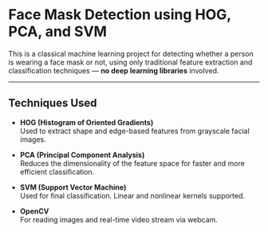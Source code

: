 #  Face Mask Detection using HOG, PCA, and SVM

This is a classical machine learning project for detecting whether a person is wearing a face mask or not, using only traditional feature extraction and classification techniques — **no deep learning libraries** involved.

---

##  Techniques Used

- **HOG (Histogram of Oriented Gradients)**  
  Used to extract shape and edge-based features from grayscale facial images.

- **PCA (Principal Component Analysis)**  
  Reduces the dimensionality of the feature space for faster and more efficient classification.

- **SVM (Support Vector Machine)**  
  Used for final classification. Linear and nonlinear kernels supported.

- **OpenCV**  
  For reading images and real-time video stream via webcam.
